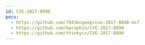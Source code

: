 ```yaml
---
id: CVE-2017-8890
pocs:
  - https://github.com/7043mcgeep/cve-2017-8890-msf
  - https://github.com/beraphin/CVE-2017-8890
  - https://github.com/thinkycx/CVE-2017-8890
---
```

